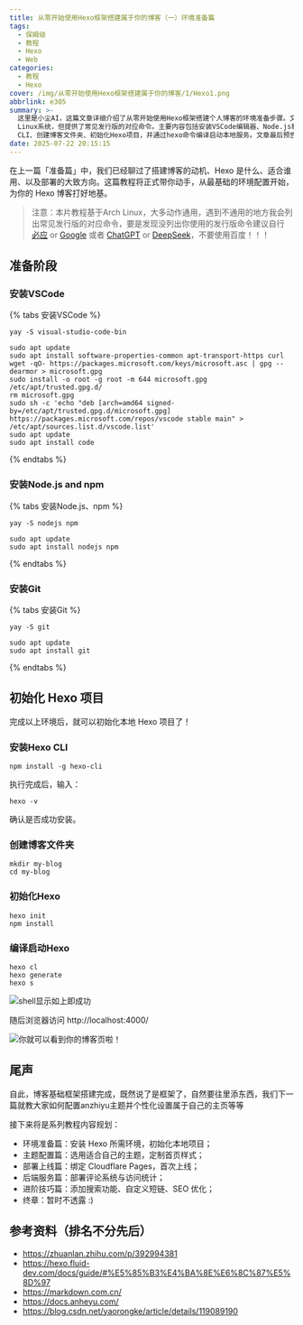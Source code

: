 ```yaml
---
title: 从零开始使用Hexo框架搭建属于你的博客（一）环境准备篇
tags:
  - 保姆级
  - 教程
  - Hexo
  - Web
categories:
  - 教程
  - Hexo
cover: /img/从零开始使用Hexo框架搭建属于你的博客/1/Hexo1.png
abbrlink: e305
summary: >-
  这里是小尘AI，这篇文章详细介绍了从零开始使用Hexo框架搭建个人博客的环境准备步骤。文章基于Arch
  Linux系统，但提供了常见发行版的对应命令。主要内容包括安装VSCode编辑器、Node.js和npm运行环境、Git版本控制工具，以及初始化Hexo项目的完整流程。教程详细展示了如何安装Hexo
  CLI、创建博客文件夹、初始化Hexo项目，并通过hexo命令编译启动本地服务。文章最后预告了后续系列教程的内容规划，包括主题配置、部署上线、后端服务等进阶内容，为读者提供了完整的Hexo博客搭建路线图。
date: 2025-07-22 20:15:15
---
```


在上一篇「准备篇」中，我们已经聊过了搭建博客的动机、Hexo 是什么、适合谁用、以及部署的大致方向。这篇教程将正式带你动手，从最基础的环境配置开始，为你的 Hexo 博客打好地基。

> 注意：本片教程基于Arch Linux，大多动作通用，遇到不通用的地方我会列出常见发行版的对应命令，要是发现没列出你使用的发行版命令建议自行 [必应](https://www.bing.com/) or [Google](https://www.google.com/) 或者 [ChatGPT](https://chatgpt.com/) or [DeepSeek](https://deepseek.com/)，不要使用百度！！！

## 准备阶段

### 安装VSCode

{% tabs 安装VSCode %}

<!-- tab Arch -->

```shell
yay -S visual-studio-code-bin
```

<!-- endtab -->

<!-- tab Ubuntu/Debian -->

```shell
sudo apt update
sudo apt install software-properties-common apt-transport-https curl
wget -qO- https://packages.microsoft.com/keys/microsoft.asc | gpg --dearmor > microsoft.gpg
sudo install -o root -g root -m 644 microsoft.gpg /etc/apt/trusted.gpg.d/
rm microsoft.gpg
sudo sh -c 'echo "deb [arch=amd64 signed-by=/etc/apt/trusted.gpg.d/microsoft.gpg] https://packages.microsoft.com/repos/vscode stable main" > /etc/apt/sources.list.d/vscode.list'
sudo apt update
sudo apt install code
```

<!-- endtab -->

{% endtabs %}

### 安装Node.js and npm

{% tabs 安装Node.js、npm %}

<!-- tab Arch -->

```shell
yay -S nodejs npm
```

<!-- endtab -->

<!-- tab Ubuntu/Debian -->

```shell
sudo apt update
sudo apt install nodejs npm
```

<!-- endtab -->

{% endtabs %}

### 安装Git

{% tabs 安装Git %}

<!-- tab Arch -->

```shell
yay -S git
```

<!-- endtab -->

<!-- tab Ubuntu/Debian -->

```shell
sudo apt update
sudo apt install git
```

<!-- endtab -->

{% endtabs %}

## 初始化 Hexo 项目

完成以上环境后，就可以初始化本地 Hexo 项目了！

### 安装Hexo CLI

```shell
npm install -g hexo-cli
```

执行完成后，输入：
```shell
hexo -v
```
确认是否成功安装。

### 创建博客文件夹
```shell
mkdir my-blog
cd my-blog
```

### 初始化Hexo
```shell
hexo init
npm install
```

### 编译启动Hexo
```shell
hexo cl
hexo generate
hexo s
```

![shell显示如上即成功](/img/从零开始使用Hexo框架搭建属于你的博客/1/jietu/localhost4000.png)

随后浏览器访问 http://localhost:4000/

![你就可以看到你的博客页啦！](/img/从零开始使用Hexo框架搭建属于你的博客/1/jietu/localhost4000web.png)

## 尾声

自此，博客基础框架搭建完成，既然说了是框架了，自然要往里添东西，我们下一篇就教大家如何配置anzhiyu主题并个性化设置属于自己的主页等等

接下来将是系列教程内容规划：

- 环境准备篇：安装 Hexo 所需环境，初始化本地项目；
- 主题配置篇：选用适合自己的主题，定制首页样式；
- 部署上线篇：绑定 Cloudflare Pages，首次上线；
- 后端服务篇：部署评论系统与访问统计；
- 进阶技巧篇：添加搜索功能、自定义短链、SEO 优化；
- 终章：暂时不透露 :)










## 参考资料（排名不分先后）
- https://zhuanlan.zhihu.com/p/392994381
- https://hexo.fluid-dev.com/docs/guide/#%E5%85%B3%E4%BA%8E%E6%8C%87%E5%8D%97
- https://markdown.com.cn/
- https://docs.anheyu.com/
- https://blog.csdn.net/yaorongke/article/details/119089190